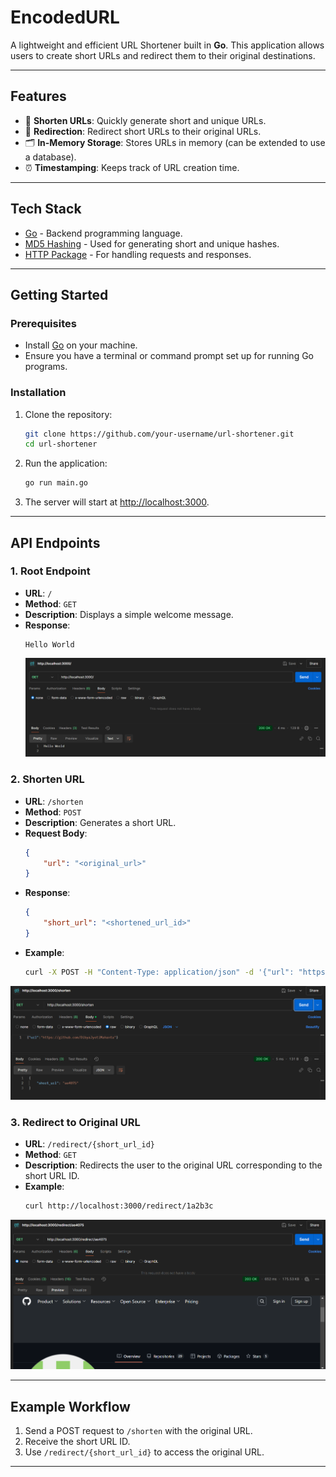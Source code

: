 # EncodedURL

A lightweight and efficient URL Shortener built in **Go**. This application allows users to create short URLs and redirect them to their original destinations.

---

## Features

- 🔗 **Shorten URLs**: Quickly generate short and unique URLs.
- 🚀 **Redirection**: Redirect short URLs to their original URLs.
- 🗂️ **In-Memory Storage**: Stores URLs in memory (can be extended to use a database).
- ⏰ **Timestamping**: Keeps track of URL creation time.

---

## Tech Stack

- [Go](https://golang.org/) - Backend programming language.
- [MD5 Hashing](https://pkg.go.dev/crypto/md5) - Used for generating short and unique hashes.
- [HTTP Package](https://pkg.go.dev/net/http) - For handling requests and responses.

---

## Getting Started

### Prerequisites

- Install [Go](https://golang.org/doc/install) on your machine.
- Ensure you have a terminal or command prompt set up for running Go programs.

### Installation

1. Clone the repository:
   ```bash
   git clone https://github.com/your-username/url-shortener.git
   cd url-shortener
   ```

2. Run the application:
   ```bash
   go run main.go
   ```

3. The server will start at [http://localhost:3000](http://localhost:3000).

---

## API Endpoints

### 1. Root Endpoint

- **URL**: `/`
- **Method**: `GET`
- **Description**: Displays a simple welcome message.
- **Response**:
  ```plaintext
  Hello World
  ```
  ![root screenshot](./images/root.png)

  

### 2. Shorten URL

- **URL**: `/shorten`
- **Method**: `POST`
- **Description**: Generates a short URL.
- **Request Body**:
  ```json
  {
      "url": "<original_url>"
  }
  ```
- **Response**:
  ```json
  {
      "short_url": "<shortened_url_id>"
  }
  ```
- **Example**:
  ```bash
  curl -X POST -H "Content-Type: application/json" -d '{"url": "https://example.com"}' http://localhost:3000/shorten
  ```
![shorten screenshot](./images/shorten.png)

### 3. Redirect to Original URL

- **URL**: `/redirect/{short_url_id}`
- **Method**: `GET`
- **Description**: Redirects the user to the original URL corresponding to the short URL ID.
- **Example**:
  ```bash
  curl http://localhost:3000/redirect/1a2b3c
  ```
![redirected screenshot](./images/redirected.png)

---

## Example Workflow

1. Send a POST request to `/shorten` with the original URL.
2. Receive the short URL ID.
3. Use `/redirect/{short_url_id}` to access the original URL.

---
